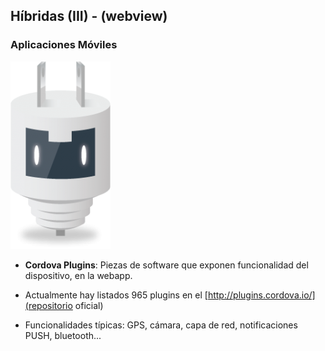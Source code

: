 ## Híbridas (III) - (webview)
### Aplicaciones Móviles

[cordova_plugins]: images/cordova_plugins.png
![apache cordova plugins][cordova_plugins]

* **Cordova Plugins**: Piezas de software que exponen funcionalidad del dispositivo, en la webapp.

* Actualmente hay listados 965 plugins en el [http://plugins.cordova.io/](repositorio oficial)

* Funcionalidades típicas: GPS, cámara, capa de red, notificaciones PUSH, bluetooth...

